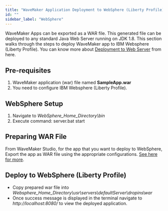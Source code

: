 ```yaml
---
title: "WaveMaker Application Deployment to WebSphere (Liberty Profile)"
id: ""
sidebar_label: "WebSphere"
---
```


WaveMaker Apps can be exported as a WAR file. This generated file can be deployed to any standard Java Web Server running on JDK 1.8. This section walks through the steps to deploy WaveMaker app to IBM Websphere (Liberty Profile). You can know more about [Deployment to Web Server](/learn/app-development/deployment/deployment-web-server/) from here.

## Pre-requisites

1. WaveMaker application (war) file named **SampleApp.war**
2. You need to configure IBM Websphere (Liberty Profile).

## WebSphere Setup

1. Navigate to _WebSphere\_Home\_Directory\\bin_
2. Execute command: server.bat start

## Preparing WAR File

From WaveMaker Studio, for the app that you want to deploy to WebSphere, Export the app as WAR file using the appropriate configurations. [See here for more](/learn/app-development/deployment/deployment-web-server/#war-file-generation).

## Deploy to WebSphere (Liberty Profile)

- Copy prepared war file into _Websphere\_Home\_Directory\\usr\\servers\\defaultServer\\dropins\\war_
- Once success message is displayed in the terminal navigate to _http://localhost:8080/_ to view the deployed application.
